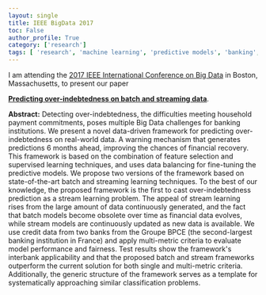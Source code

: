 ```yaml
---
layout: single
title: IEEE BigData 2017
toc: False
author_profile: True
category: ['research']
tags: [ 'research', 'machine learning', 'predictive models', 'banking', 'feature selection', 'supervised learning', 'bigdata', 'stream learning'  ]
---
```


I am attending the [2017 IEEE International Conference on Big Data](http://cci.drexel.edu/bigdata/bigdata2017/index.html) in Boston, Massachusetts, to present  our paper

**[Predicting over-indebtedness on batch and streaming data](http://ieeexplore.ieee.org/document/8258084/)**.

**Abstract:**
Detecting over-indebtedness, the difficulties meeting household payment commitments, poses multiple Big Data challenges for banking institutions. We present a novel data-driven framework for predicting over-indebtedness on real-world data. A warning mechanism that generates predictions 6 months ahead, improving the chances of financial recovery. This framework is based on the combination of feature selection and supervised learning techniques, and uses data balancing for fine-tuning the predictive models. We propose two versions of the framework based on state-of-the-art batch and streaming learning techniques. To the best of our knowledge, the proposed framework is the first to cast over-indebtedness prediction as a stream learning problem. The appeal of stream learning rises from the large amount of data continuously generated, and the fact that batch models become obsolete over time as financial data evolves, while stream models are continuously updated as new data is available. We use credit data from two banks from the Groupe BPCE (the second-largest banking institution in France) and apply multi-metric criteria to evaluate model performance and fairness. Test results show the framework's interbank applicability and that the proposed batch and stream frameworks outperform the current solution for both single and multi-metric criteria. Additionally, the generic structure of the framework serves as a template for systematically approaching similar classification problems.

